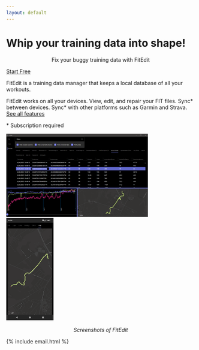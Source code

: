 ```yaml
---
layout: default
---
```


<main>
<h1>Whip your training data into shape!</h1>

<p style="text-align: center;">
Fix your buggy training data with <span class="brand">Fit<span class="brand-suffix">Edit</span></span>
</p>

<a class="cta-button" href="get.html">Start Free</a>

<section class="section">
<p>FitEdit is a training data manager that keeps a local database of all your workouts.</p>
      
<p>
FitEdit works on all your devices. View, edit, and repair your FIT files. Sync* between devices. Sync* with other platforms such as Garmin and Strava. <a href="features.html">See all features</a>
    <p>* Subscription required</p>
</p>
</section>



<img src="assets/images/desktop-screenshot.png" style="border: none; width: 75%;" class="center" alt="Screenshot of FitEdit"/>
<img src="assets/images/android-screenshot.png" style="border: none; width: 25%;" class="center" alt="Screenshot of FitEdit"/>
<p style="font-style: italic; text-align: center">Screenshots of FitEdit</p>

{% include email.html %}

</main>
